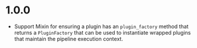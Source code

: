 # 1.0.0
 - Support Mixin for ensuring a plugin has an `plugin_factory` method that returns a `PluginFactory` that can be used to instantiate wrapped plugins that maintain the pipeline execution context.
